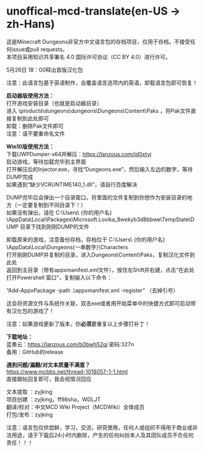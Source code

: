 # unoffical-mcd-translate(en-US → zh-Hans)
这是Minecraft Dungeons非官方中文语言包的存档项目，仅用于存档，不接受任何issue或pull requests。  
本项目采用知识共享署名 4.0 国际许可协议（CC BY 4.0）进行许可。  

5月26日 18：00释出首版汉化包

注意：此语言包基于英语制作，会覆盖语言选项内的英语，卸载语言包即可恢复！  

**启动器版使用方法：**  
打开游戏安装目录（也就是启动器目录）  
进入 \products\dungeons\dungeons\Dungeons\Content\Paks ，将Pak文件直接复制到此处即可  
卸载：删除Pak文件即可  
注意：请不要重命名文件  

**Win10版使用方法：**  
下载UWPDumper-x64并解压：https://lanzous.com/id0xtyj  
启动游戏，等待加载完毕到主界面  
打开解压后的Injector.exe，寻找“Dungeons.exe”，然后输入左边的数字，等待DUMP完成  
如果遇到“缺少VCRUNTIME140_1.dll”，请自行百度解决  

DUMP完毕后会弹出一个目录窗口，将里面的文件复制到你想作为安装目录的地方（一定要复制到不同目录下！）  
如果没有弹出，请在 C:\Users\ {你的用户名} \AppData\Local\Packages\Microsoft.Lovika_8wekyb3d8bbwe\TempState\DUMP 目录下找到刚刚DUMP的文件  

卸载原来的游戏，注意备份存档，存档位于 C:\Users\ {你的用户名} \AppData\Local\Dungeons\{一串数字}\Characters  
打开刚刚DUMP并复制的目录，进入Dungeons\Content\Paks，复制汉化文件到此处  
返回到主目录（带有appxmanifest.xml文件），按住左Shift并右键，点击“在此处打开Powershell 窗口”，复制输入以下命令：  

“Add-AppxPackage -path .\appxmanifest.xml -register” （去掉引号）  

这会将资源文件与系统作关联，双击exe或者用开始菜单中的快捷方式即可启动带有汉化包的游戏了！  

注意：如果游戏更新了版本，你**必须**要重复以上步骤打补丁！

**下载地址：**  
蓝奏云：https://lanzous.com/b0bwh52qj   密码:327n  
备用：GitHub的release

**遇到问题/漏翻/对文本质量不满意？**  
https://www.mcbbs.net/thread-1018057-1-1.html  
直接跟帖回复即可，我会视情况回应

文本提取 ：zyjking  
项目创建 ：zyjking，ff98sha，WDLJT  
翻译/校对：中文MCD Wiki Project（MCDWiki）全体成员  
打包/发布：zyjking  

注意：语言包仅供尝鲜，学习，交流，研究使用，任何人或组织不得用于商业或非法用途，请于下载后24小时内删除，产生的任何纠纷本人及其团队成员不负任何责任！！！  

